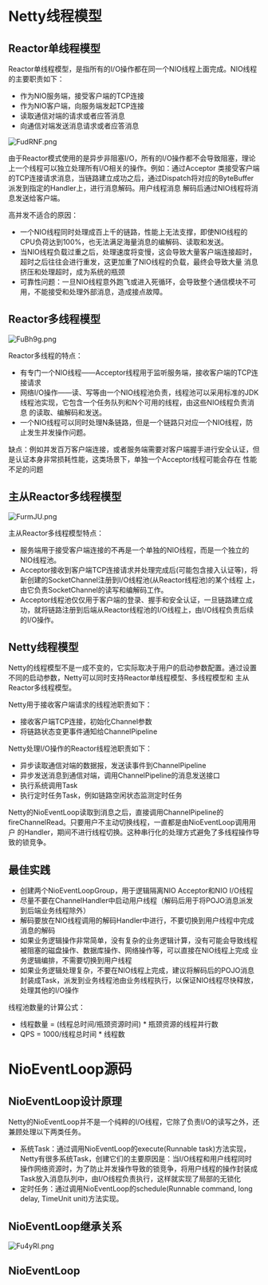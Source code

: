 # Netty线程模型
## Reactor单线程模型
Reactor单线程模型，是指所有的I/O操作都在同一个NIO线程上面完成。NIO线程的主要职责如下：
- 作为NIO服务端，接受客户端的TCP连接
- 作为NIO客户端，向服务端发起TCP连接
- 读取通信对端的请求或者应答消息
- 向通信对端发送消息请求或者应答消息

![FudRNF.png](https://s1.ax1x.com/2018/12/02/FudRNF.png)

由于Reactor模式使用的是异步非阻塞I/O，所有的I/O操作都不会导致阻塞，理论上一个线程可以独立处理所有I/O相关的操作。例如：通过Acceptor
类接受客户端的TCP连接请求消息，当链路建立成功之后，通过Dispatch将对应的ByteBuffer派发到指定的Handler上，进行消息解码。用户线程消息
解码后通过NIO线程将消息发送给客户端。

高并发不适合的原因：
- 一个NIO线程同时处理成百上千的链路，性能上无法支撑，即使NIO线程的CPU负荷达到100%，也无法满足海量消息的编解码、读取和发送。
- 当NIO线程负载过重之后，处理速度将变慢，这会导致大量客户端连接超时，超时之后往往会进行重发，这更加重了NIO线程的负载，最终会导致大量
消息挤压和处理超时，成为系统的瓶颈
- 可靠性问题：一旦NIO线程意外跑飞或进入死循环，会导致整个通信模块不可用，不能接受和处理外部消息，造成接点故障。

## Reactor多线程模型

![FuBh9g.png](https://s1.ax1x.com/2018/12/02/FuBh9g.png)

Reactor多线程的特点：
- 有专门一个NIO线程——Acceptor线程用于监听服务端，接收客户端的TCP连接请求
- 网络I/O操作——读、写等由一个NIO线程池负责，线程池可以采用标准的JDK线程池实现，它包含一个任务队列和N个可用的线程，由这些NIO线程负责消息
的读取、编解码和发送。
- 一个NIO线程可以同时处理N条链路，但是一个链路只对应一个NIO线程，防止发生并发操作问题。

缺点：例如并发百万客户端连接，或者服务端需要对客户端握手进行安全认证，但是认证本身非常损耗性能，这类场景下，单独一个Acceptor线程可能会存在
性能不足的问题

## 主从Reactor多线程模型

![FurmJU.png](https://s1.ax1x.com/2018/12/02/FurmJU.png)

主从Reactor多线程模型特点：
- 服务端用于接受客户端连接的不再是一个单独的NIO线程，而是一个独立的NIO线程池。
- Acceptor接收到客户端TCP连接请求并处理完成后(可能包含接入认证等)，将新创建的SocketChannel注册到I/O线程池(从Reactor线程池)的某个线程
上，由它负责SocketChannel的读写和编解码工作。
- Acceptor线程池仅仅用于客户端的登录、握手和安全认证，一旦链路建立成功，就将链路注册到后端从Reactor线程池的I/O线程上，由I/O线程负责后续
的I/O操作。

## Netty线程模型
Netty的线程模型不是一成不变的，它实际取决于用户的启动参数配置。通过设置不同的启动参数，Netty可以同时支持Reactor单线程模型、多线程模型和
主从Reactor多线程模型。

Netty用于接收客户端请求的线程池职责如下：
- 接收客户端TCP连接，初始化Channel参数
- 将链路状态变更事件通知给ChannelPipeline

Netty处理I/O操作的Reactor线程池职责如下：
- 异步读取通信对端的数据报，发送读事件到ChannelPipeline
- 异步发送消息到通信对端，调用ChannelPipeline的消息发送接口
- 执行系统调用Task
- 执行定时任务Task，例如链路空闲状态监测定时任务

Netty的NioEventLoop读取到消息之后，直接调用ChannelPipeline的fireChannelRead。只要用户不主动切换线程，一直都是由NioEventLoop调用用户
的Handler，期间不进行线程切换。这种串行化的处理方式避免了多线程操作导致的锁竞争。

## 最佳实践
- 创建两个NioEventLoopGroup，用于逻辑隔离NIO Acceptor和NIO I/O线程
- 尽量不要在ChannelHandler中启动用户线程（解码后用于将POJO消息派发到后端业务线程除外）
- 解码要放在NIO线程调用的解码Handler中进行，不要切换到用户线程中完成消息的解码
- 如果业务逻辑操作非常简单，没有复杂的业务逻辑计算，没有可能会导致线程被阻塞的磁盘操作、数据库操作、网络操作等，可以直接在NIO线程上完成
业务逻辑编排，不需要切换到用户线程
- 如果业务逻辑处理复杂，不要在NIO线程上完成，建议将解码后的POJO消息封装成Task，派发到业务线程池由业务线程执行，以保证NIO线程尽快释放，
处理其他的I/O操作

线程池数量的计算公式：
- 线程数量 = (线程总时间/瓶颈资源时间) * 瓶颈资源的线程并行数
- QPS = 1000/线程总时间 * 线程数

# NioEventLoop源码
## NioEventLoop设计原理
Netty的NioEventLoop并不是一个纯粹的I/O线程，它除了负责I/O的读写之外，还兼顾处理以下两类任务。
- 系统Task：通过调用NioEventLoop的execute(Runnable task)方法实现，Netty有很多系统Task，创建它们的主要原因是：当I/O线程和用户线程同时
操作网络资源时，为了防止并发操作导致的锁竞争，将用户线程的操作封装成Task放入消息队列中，由I/O线程负责执行，这样就实现了局部的无锁化
- 定时任务：通过调用NioEventLoop的schedule(Runnable command, long delay, TimeUnit unit)方法实现。

## NioEventLoop继承关系

![Fu4yRI.png](https://s1.ax1x.com/2018/12/02/Fu4yRI.png)

## NioEventLoop
